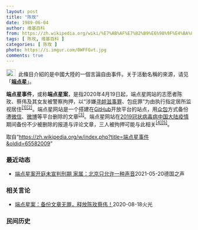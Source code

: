 ```yaml
---
layout: post
title: "陈玫"
date: 1989-06-04
author: 维基百科
from: https://zh.wikipedia.org/wiki/%E7%AB%AF%E7%82%B9%E6%98%9F%E4%BA%8B%E4%BB%B6
tags: [ 陈玫, 维基百科 ]
categories: [ 陈玫 ]
photo: https://i.imgur.com/0WFFGvt.jpg
comments: true
---
```

<div class="mw-parser-output"><div role="note" class="hatnote navigation-not-searchable"><a href="/wiki/Wikipedia:%E6%B6%88%E6%AD%A7%E4%B9%89" title="Wikipedia:消歧义"><img alt="Disambig gray.svg" src="//upload.wikimedia.org/wikipedia/commons/thumb/5/5f/Disambig_gray.svg/25px-Disambig_gray.svg.png" decoding="async" width="25" height="19" srcset="//upload.wikimedia.org/wikipedia/commons/thumb/5/5f/Disambig_gray.svg/38px-Disambig_gray.svg.png 1.5x, //upload.wikimedia.org/wikipedia/commons/thumb/5/5f/Disambig_gray.svg/50px-Disambig_gray.svg.png 2x" data-file-width="220" data-file-height="168"></a>&nbsp;&nbsp;此條目介紹的是中國大陸的一個言論自由事件。关于活動名稱的來源，请见「<b><a href="/wiki/%E7%AB%AF%E7%82%B9%E6%98%9F" title="端点星">端点星</a></b>」。</div>
<p><b>端点星事件</b>，或称<b>端点星案</b>，是指2020年4月19日起，端点星网站的志愿者陈玫、蔡伟及其女友被警察拘押，以“涉嫌<a href="/wiki/%E5%AF%BB%E8%A1%85%E6%BB%8B%E4%BA%8B%E7%BD%AA" title="寻衅滋事罪">寻衅滋事罪</a>、包庇罪”为由执行指定居所监视居住<sup id="cite_ref-1" class="reference"><a href="#cite_note-1">[1]</a></sup><sup id="cite_ref-2" class="reference"><a href="#cite_note-2">[2]</a></sup>。端点星网站是一个搭建在<a href="/wiki/GitHub" title="GitHub">GitHub</a>开放平台的站点，用<a href="/wiki/%E4%BC%97%E5%8C%85" title="众包">众包</a>方式备份遭<a href="/wiki/%E5%BE%AE%E4%BF%A1" title="微信">微信</a>、<a href="/wiki/%E5%BE%AE%E5%8D%9A" title="微博">微博</a>等平台删除的文章<sup id="cite_ref-3" class="reference"><a href="#cite_note-3">[3]</a></sup>。端点星网站在<a href="/wiki/2019%E5%86%A0%E7%8A%B6%E7%97%85%E6%AF%92%E7%97%85%E4%B8%AD%E5%9B%BD%E5%A4%A7%E9%99%86%E7%96%AB%E6%83%85" title="2019冠状病毒病中国大陆疫情">2019冠状病毒病中国大陆疫情</a>期间备份不少被删除的报道与评论文章，三人被拘押可能与此相关<sup id="cite_ref-:0_4-0" class="reference"><a href="#cite_note-:0-4">[4]</a></sup><sup id="cite_ref-:1_5-0" class="reference"><a href="#cite_note-:1-5">[5]</a></sup>。
</p>
</div><noscript><img src="//zh.wikipedia.org/wiki/Special:CentralAutoLogin/start?type=1x1" alt="" title="" width="1" height="1" style="border: none; position: absolute;"></noscript>
<div class="printfooter">取自“<a dir="ltr" href="https://zh.wikipedia.org/w/index.php?title=端点星事件&amp;oldid=65582009">https://zh.wikipedia.org/w/index.php?title=端点星事件&amp;oldid=65582009</a>”</div><div id="recent-news"><h3>最近动态</h3><ul><li><a href="https://nodebe4.github.io/waimei/2021-05-20/%E7%AB%AF%E7%82%B9%E6%98%9F%E6%A1%88%E5%BC%80%E5%BA%AD%E6%9C%AA%E5%AE%A3%E5%88%A4%E5%88%91%E6%9C%9F-%E5%AE%B6%E5%B1%9E-%E5%8C%97%E4%BA%AC%E5%8F%AA%E5%85%81%E8%AE%B8%E4%B8%80%E7%A7%8D%E5%A3%B0%E9%9F%B3" title="端点星案开庭未宣判刑期 家属：北京只允许一种声音—— William Yang2021-05-20T06:00:33.945Z 陈玫的母亲与蔡伟的父亲5月11日出席端点星案的开庭审理。 (德国之...">端点星案开庭未宣判刑期 家属：北京只允许一种声音</a><time>2021-05-20</time><a class="tag">德国之声</a></li>
</ul></div><div id="open-opinion"><h3>相关言论</h3><ul><li><a href="https://nodebe4.github.io/opinion/2020-08-18/%E7%AB%AF%E7%82%B9%E6%98%9F%E6%A1%88-%E5%A4%87%E4%BB%BD%E6%96%87%E7%AB%A0%E6%97%A0%E7%BD%AA-%E9%87%8A%E6%94%BE%E9%99%88%E7%8E%AB%E8%94%A1%E4%BC%9F/" title="火光">端点星案：备份文章无罪，释放陈玫蔡伟！</a><time>2020-08-18</time><a class="tag">火光</a></li>
</ul></div><div id="mjls-record"><h3>民间历史</h3><ul></ul></div>